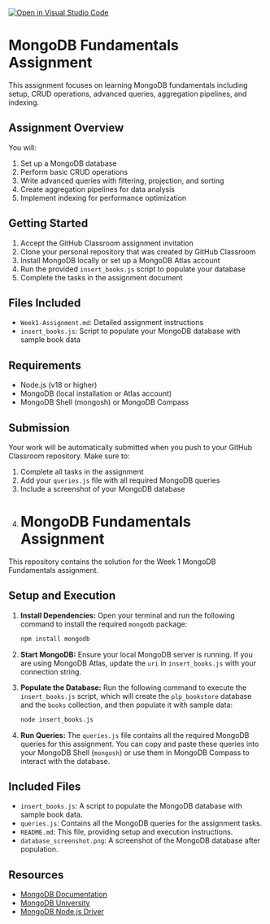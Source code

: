 [![Open in Visual Studio Code](https://classroom.github.com/assets/open-in-vscode-2e0aaae1b6195c2367325f4f02e2d04e9abb55f0b24a779b69b11b9e10269abc.svg)](https://classroom.github.com/online_ide?assignment_repo_id=19665049&assignment_repo_type=AssignmentRepo)
# MongoDB Fundamentals Assignment

This assignment focuses on learning MongoDB fundamentals including setup, CRUD operations, advanced queries, aggregation pipelines, and indexing.

## Assignment Overview

You will:
1. Set up a MongoDB database
2. Perform basic CRUD operations
3. Write advanced queries with filtering, projection, and sorting
4. Create aggregation pipelines for data analysis
5. Implement indexing for performance optimization

## Getting Started

1. Accept the GitHub Classroom assignment invitation
2. Clone your personal repository that was created by GitHub Classroom
3. Install MongoDB locally or set up a MongoDB Atlas account
4. Run the provided `insert_books.js` script to populate your database
5. Complete the tasks in the assignment document

## Files Included

- `Week1-Assignment.md`: Detailed assignment instructions
- `insert_books.js`: Script to populate your MongoDB database with sample book data

## Requirements

- Node.js (v18 or higher)
- MongoDB (local installation or Atlas account)
- MongoDB Shell (mongosh) or MongoDB Compass

## Submission

Your work will be automatically submitted when you push to your GitHub Classroom repository. Make sure to:

1. Complete all tasks in the assignment
2. Add your `queries.js` file with all required MongoDB queries
3. Include a screenshot of your MongoDB database
4. # MongoDB Fundamentals Assignment

This repository contains the solution for the Week 1 MongoDB Fundamentals assignment.

## Setup and Execution

1.  **Install Dependencies:**
    Open your terminal and run the following command to install the required `mongodb` package:
    ```bash
    npm install mongodb
    ```

2.  **Start MongoDB:**
    Ensure your local MongoDB server is running. If you are using MongoDB Atlas, update the `uri` in `insert_books.js` with your connection string.

3.  **Populate the Database:**
    Run the following command to execute the `insert_books.js` script, which will create the `plp_bookstore` database and the `books` collection, and then populate it with sample data:
    ```bash
    node insert_books.js
    ```

4.  **Run Queries:**
    The `queries.js` file contains all the required MongoDB queries for this assignment. You can copy and paste these queries into your MongoDB Shell (`mongosh`) or use them in MongoDB Compass to interact with the database.

## Included Files

-   `insert_books.js`: A script to populate the MongoDB database with sample book data.
-   `queries.js`: Contains all the MongoDB queries for the assignment tasks.
-   `README.md`: This file, providing setup and execution instructions.
-   `database_screenshot.png`: A screenshot of the MongoDB database after population.

## Resources

- [MongoDB Documentation](https://docs.mongodb.com/)
- [MongoDB University](https://university.mongodb.com/)
- [MongoDB Node.js Driver](https://mongodb.github.io/node-mongodb-native/)
